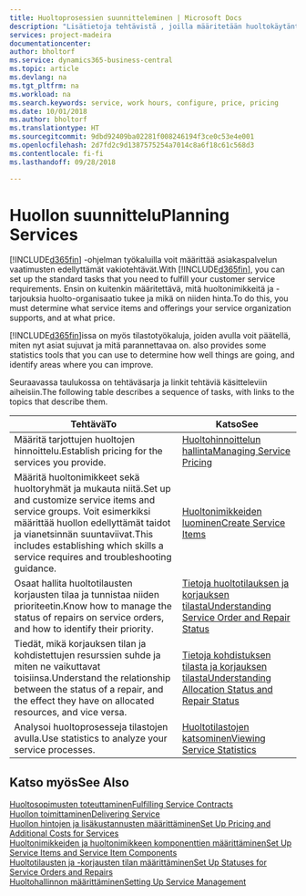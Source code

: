 ```yaml
---
title: Huoltoprosessien suunnitteleminen | Microsoft Docs
description: "Lisätietoja tehtävistä , joilla määritetään huoltokäytäntöjen ja -prosessien määrityksessä käytettävät säännöt ja arvot."
services: project-madeira
documentationcenter: 
author: bholtorf
ms.service: dynamics365-business-central
ms.topic: article
ms.devlang: na
ms.tgt_pltfrm: na
ms.workload: na
ms.search.keywords: service, work hours, configure, price, pricing
ms.date: 10/01/2018
ms.author: bholtorf
ms.translationtype: HT
ms.sourcegitcommit: 9dbd92409ba02281f008246194f3ce0c53e4e001
ms.openlocfilehash: 2d7fd2c9d1387575254a7014c8a6f18c61c568d3
ms.contentlocale: fi-fi
ms.lasthandoff: 09/28/2018

---
```

# <a name="planning-services"></a><span data-ttu-id="8ff7c-103">Huollon suunnittelu</span><span class="sxs-lookup"><span data-stu-id="8ff7c-103">Planning Services</span></span>
<span data-ttu-id="8ff7c-104">[!INCLUDE[d365fin](includes/d365fin_md.md)] -ohjelman työkaluilla voit määrittää asiakaspalvelun vaatimusten edellyttämät vakiotehtävät.</span><span class="sxs-lookup"><span data-stu-id="8ff7c-104">With [!INCLUDE[d365fin](includes/d365fin_md.md)], you can set up the standard tasks that you need to fulfill your customer service requirements.</span></span> <span data-ttu-id="8ff7c-105">Ensin on kuitenkin määritettävä, mitä huoltonimikkeitä ja -tarjouksia huolto-organisaatio tukee ja mikä on niiden hinta.</span><span class="sxs-lookup"><span data-stu-id="8ff7c-105">To do this, you must determine what service items and offerings your service organization supports, and at what price.</span></span>   

[!INCLUDE[d365fin](includes/d365fin_md.md)]<span data-ttu-id="8ff7c-106">issa on myös tilastotyökaluja, joiden avulla voit päätellä, miten nyt asiat sujuvat ja mitä parannettavaa on.</span><span class="sxs-lookup"><span data-stu-id="8ff7c-106"> also provides some statistics tools that you can use to determine how well things are going, and identify areas where you can improve.</span></span>
  
<span data-ttu-id="8ff7c-107">Seuraavassa taulukossa on tehtäväsarja ja linkit tehtäviä käsitteleviin aiheisiin.</span><span class="sxs-lookup"><span data-stu-id="8ff7c-107">The following table describes a sequence of tasks, with links to the topics that describe them.</span></span>   
  
|<span data-ttu-id="8ff7c-108">**Tehtävä**</span><span class="sxs-lookup"><span data-stu-id="8ff7c-108">**To**</span></span>|<span data-ttu-id="8ff7c-109">**Katso**</span><span class="sxs-lookup"><span data-stu-id="8ff7c-109">**See**</span></span>|  
|------------|-------------|  
|<span data-ttu-id="8ff7c-110">Määritä tarjottujen huoltojen hinnoittelu.</span><span class="sxs-lookup"><span data-stu-id="8ff7c-110">Establish pricing for the services you provide.</span></span>|[<span data-ttu-id="8ff7c-111">Huoltohinnoittelun hallinta</span><span class="sxs-lookup"><span data-stu-id="8ff7c-111">Managing Service Pricing</span></span>](service-service-price-management.md)|
|<span data-ttu-id="8ff7c-112">Määritä huoltonimikkeet sekä huoltoryhmät ja mukauta niitä.</span><span class="sxs-lookup"><span data-stu-id="8ff7c-112">Set up and customize service items and service groups.</span></span> <span data-ttu-id="8ff7c-113">Voit esimerkiksi määrittää huollon edellyttämät taidot ja vianetsinnän suuntaviivat.</span><span class="sxs-lookup"><span data-stu-id="8ff7c-113">This includes establishing which skills a service requires and troubleshooting guidance.</span></span>| [<span data-ttu-id="8ff7c-114">Huoltonimikkeiden luominen</span><span class="sxs-lookup"><span data-stu-id="8ff7c-114">Create Service Items</span></span>](service-how-to-create-service-items.md)|  
|<span data-ttu-id="8ff7c-115">Osaat hallita huoltotilausten korjausten tilaa ja tunnistaa niiden prioriteetin.</span><span class="sxs-lookup"><span data-stu-id="8ff7c-115">Know how to manage the status of repairs on service orders, and how to identify their priority.</span></span>|[<span data-ttu-id="8ff7c-116">Tietoja huoltotilauksen ja korjauksen tilasta</span><span class="sxs-lookup"><span data-stu-id="8ff7c-116">Understanding Service Order and Repair Status</span></span>](service-service-order-status-and-repair-status.md)|  
|<span data-ttu-id="8ff7c-117">Tiedät, mikä korjauksen tilan ja kohdistettujen resurssien suhde ja miten ne vaikuttavat toisiinsa.</span><span class="sxs-lookup"><span data-stu-id="8ff7c-117">Understand the relationship between the status of a repair, and the effect they have on allocated resources, and vice versa.</span></span>|[<span data-ttu-id="8ff7c-118">Tietoja kohdistuksen tilasta ja korjauksen tilasta</span><span class="sxs-lookup"><span data-stu-id="8ff7c-118">Understanding Allocation Status and Repair Status</span></span>](service-allocation-status-and-repair-status.md)|  
|<span data-ttu-id="8ff7c-119">Analysoi huoltoprosesseja tilastojen avulla.</span><span class="sxs-lookup"><span data-stu-id="8ff7c-119">Use statistics to analyze your service processes.</span></span> | [<span data-ttu-id="8ff7c-120">Huoltotilastojen katsominen</span><span class="sxs-lookup"><span data-stu-id="8ff7c-120">Viewing Service Statistics</span></span>](service-service-statistics.md) |

## <a name="see-also"></a><span data-ttu-id="8ff7c-121">Katso myös</span><span class="sxs-lookup"><span data-stu-id="8ff7c-121">See Also</span></span>
[<span data-ttu-id="8ff7c-122">Huoltosopimusten toteuttaminen</span><span class="sxs-lookup"><span data-stu-id="8ff7c-122">Fulfilling Service Contracts</span></span>](service-fulfill-service-contracts.md)  
[<span data-ttu-id="8ff7c-123">Huollon toimittaminen</span><span class="sxs-lookup"><span data-stu-id="8ff7c-123">Delivering Service</span></span>](service-deliver-service.md)  
[<span data-ttu-id="8ff7c-124">Huollon hintojen ja lisäkustannusten määrittäminen</span><span class="sxs-lookup"><span data-stu-id="8ff7c-124">Set Up Pricing and Additional Costs for Services</span></span>](service-how-setup-service-costs-pricing.md)  
[<span data-ttu-id="8ff7c-125">Huoltonimikkeiden ja huoltonimikkeen komponenttien määrittäminen</span><span class="sxs-lookup"><span data-stu-id="8ff7c-125">Set Up Service Items and Service Item Components</span></span>](service-how-setup-service-items.md)  
[<span data-ttu-id="8ff7c-126">Huoltotilausten ja -korjausten tilan määrittäminen</span><span class="sxs-lookup"><span data-stu-id="8ff7c-126">Set Up Statuses for Service Orders and Repairs</span></span>](service-order-repair-status.md)  
[<span data-ttu-id="8ff7c-127">Huoltohallinnon määrittäminen</span><span class="sxs-lookup"><span data-stu-id="8ff7c-127">Setting Up Service Management</span></span>](service-setup-service.md)  

